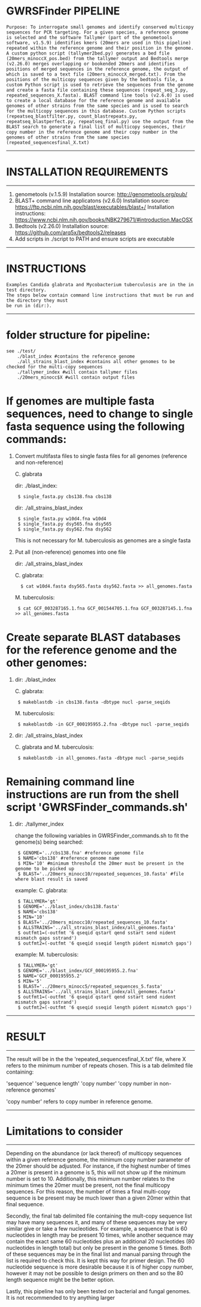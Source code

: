 # GWRSFinder PIPELINE
    Purpose: To interrogate small genomes and identify conserved multicopy sequences for PCR targeting. For a given species, a reference genome is selected and the software Tallymer (part of the genometools software, v1.5.9) identifies kmers (20mers are used in this pipeline) repeated within the reference genome and their position in the genome. A custom python script (tallymer2bed.py) generates a bed file (20mers_minoccX_pos.bed) from the tallymer output and Bedtools merge (v2.26.0) merges overlapping or bookended 20mers and identifies positions of merged sequences in the reference genome, the output of which is saved to a text file (20mers_minoccX_merged.txt). From the positions of the multicopy sequences given by the bedtools file, a custom Python script is used to retrieve the sequences from the genome and create a fasta file containing these sequences (repeat_seq_3.py, repeated_sequences_X.fasta). BLAST command line tools (v2.6.0) is used to create a local database for the reference genome and available genomes of other strains from the same species and is used to search for the multicopy sequences in this database. Custom Python scripts (repeatseq_blastfilter.py, count_blastrepeats.py, repeatseq_blastperfect.py, repeatseq_final.py) use the output from the BLAST search to generate a final list of multicopy sequences, their copy number in the reference genome and their copy number in the genomes of other strains from the same species (repeated_sequencesfinal_X.txt)

--------------------------------------------------------------------------------------------------
# INSTALLATION REQUIREMENTS 
--------------------------------------------------------------------------------------------------
1. genometools (v.1.5.9) 
    Installation source: http://genometools.org/pub/
2. BLAST+ command line applicatons (v2.6.0) 
    Installation source: https://ftp.ncbi.nlm.nih.gov/blast/executables/blast+/
    Installation instructions: https://www.ncbi.nlm.nih.gov/books/NBK279671/#introduction.MacOSX
3. Bedtools (v2.26.0)
    Installation source: https://github.com/arq5x/bedtools2/releases
4. Add scripts in ./script to PATH and ensure scripts are executable

--------------------------------------------------------------------------------------------------
# INSTRUCTIONS
    Examples Candida glabrata and Mycobacterium tuberculosis are in the in test directory. 
    The steps below contain command line instructions that must be run and the directory they must 
    be run in (dir:). 
--------------------------------------------------------------------------------------------------
# folder structure for pipeline:
    see ./test/
        ./blast_index #contains the reference genome
        ./all_strains_blast_index #contains all other genomes to be checked for the multi-copy sequences
        ./tallymer_index #will contain tallymer files
        ./20mers_minocc$X #will contain output files

# If genomes are multiple fasta sequences, need to change to single fasta sequence using the following commands:
1. Convert multifasta files to single fasta files for all genomes (reference and non-reference)
    
    C. glabrata 
    
    dir: ./blast_index:

        $ single_fasta.py cbs138.fna cbs138

    dir: ./all_strains_blast_index

        $ single_fasta.py w10d4.fna w10d4
        $ single_fasta.py dsy565.fna dsy565
        $ single_fasta.py dsy562.fna dsy562

    This is not necessary for M. tuberculosis as genomes are a single fasta

2. Put all (non-reference) genomes into one file
   
    dir: ./all_strains_blast_index
   
    C. glabrata:
        
         $ cat w10d4.fasta dsy565.fasta dsy562.fasta >> all_genomes.fasta
    M. tuberculosis:

   	    $ cat GCF_003287165.1.fna GCF_001544705.1.fna GCF_003287145.1.fna >> all_genomes.fasta

# Create separate BLAST databases for the reference genome and the other genomes:
1. dir: ./blast_index
    
    C. glabrata:

        $ makeblastdb -in cbs138.fasta -dbtype nucl -parse_seqids
    M. tuberculosis:
        
        $ makeblastdb -in GCF_000195955.2.fna -dbtype nucl -parse_seqids
2. dir: ./all_strains_blast_index
    
    C. glabrata and M. tuberculosis:
	    
        $ makeblastdb -in all_genomes.fasta -dbtype nucl -parse_seqids

# Remaining command line instructions are run from the shell script 'GWRSFinder_commands.sh'
1. dir: ./tallymer_index
    
    change the following variables in GWRSFinder_commands.sh to fit the genome(s) being searched: 
        
        $ GENOME='../cbs138.fna' #reference genome file
        $ NAME='cbs138' #reference genome name
        $ MIN='10' #minimum threshold the 20mer must be present in the genome to be picked up
        $ BLAST='../20mers_minocc10/repeated_sequences_10.fasta' #file where blast result is saved
    
    example: C. glabrata:	
	    
        $ TALLYMER='gt'
	    $ GENOME='../blast_index/cbs138.fasta'
	    $ NAME='cbs138'
	    $ MIN='10'
	    $ BLAST='../20mers_minocc10/repeated_sequences_10.fasta'
	    $ ALLSTRAINS='../all_strains_blast_index/all_genomes.fasta'
	    $ outfmt1=(-outfmt '6 qseqid qstart qend sstart send nident mismatch gaps sstrand')
	    $ outfmt2=(-outfmt '6 qseqid sseqid length pident mismatch gaps')

    
    example: M. tuberculosis:
	
        $ TALLYMER='gt'
	    $ GENOME='../blast_index/GCF_000195955.2.fna'
	    $ NAME='GCF_000195955.2'
	    $ MIN='5'
	    $ BLAST='../20mers_minocc5/repeated_sequences_5.fasta'
	    $ ALLSTRAINS='../all_strains_blast_index/all_genomes.fasta'
	    $ outfmt1=(-outfmt '6 qseqid qstart qend sstart send nident mismatch gaps sstrand')
	    $ outfmt2=(-outfmt '6 qseqid sseqid length pident mismatch gaps')
	

--------------------------------------------------------------------------------------------------
# RESULT
--------------------------------------------------------------------------------------------------
The result will be in the the 'repeated_sequencesfinal_X.txt' file, where X refers to the minimum
number of repeats chosen. This is a tab delimited file containing:

'sequence'    'sequence length' 'copy number' 'copy number in non-reference genomes'

'copy number' refers to copy number in reference genome.

--------------------------------------------------------------------------------------------------
# Limitations to consider
--------------------------------------------------------------------------------------------------
Depending on the abundance (or lack thereof) of multicopy sequences within a given reference genome,
the minimum copy number parameter of the 20mer should be adjusted. For instance, if the highest
number of times a 20mer is present in a genome is 5, this will not show up if the minimum number is 
set to 10. Additionally, this minimum number relates to the minimum times the 20mer must be present, 
not the final multicopy sequences. For this reason, the number of times a final multi-copy sequence 
is be present may be much lower than a given 20mer within that final sequence.

Secondly, the final tab delimited file containing the mult-copy sequence list may have many sequences it,
and many of these sequences may be very similar give or take a few nucleotides. For example, a sequence 
that is 60 nucleotides in length may be present 10 times, while another sequence may contain the exact 
same 60 nucleotides plus an additional 20 nucleotides (80 nucleotides in length total) but only be present
in the genome 5 times. Both of these sequences may be in the final list and manual parsing through the list
is required to check this. It is kept this way for primer design. The 60 nucleotide sequence is more desirable
because it is of higher copy number, however it may not be possible to design primers on then and so the 80 
length sequence might be the better option. 

Lastly, this pipeline has only been tested on bacterial and fungal genomes. It is not recommended to try anything 
larger